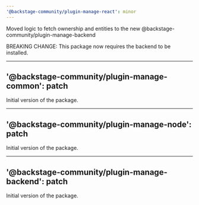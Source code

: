 ```yaml
---
'@backstage-community/plugin-manage-react': minor
---
```


Moved logic to fetch ownership and entities to the new @backstage-community/plugin-manage-backend

BREAKING CHANGE: This package now requires the backend to be installed.

---

## '@backstage-community/plugin-manage-common': patch

Initial version of the package.

---

## '@backstage-community/plugin-manage-node': patch

Initial version of the package.

---

## '@backstage-community/plugin-manage-backend': patch

Initial version of the package.

